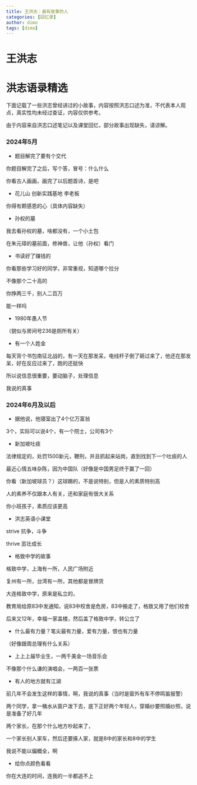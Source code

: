 ```yaml
---
title: 王洪志：最有故事的人
categories: [回忆录]
author: dimo
tags: [dimo]
---
```

# 王洪志


# 洪志语录精选

下面记载了一些洪志曾经讲过的小故事，内容按照洪志口述为准，不代表本人观点，真实性均未经过查证，内容仅供参考。

由于内容来自洪志口述笔记以及课堂回忆，部分故事出现缺失，请谅解。

### 2024年5月

- 题目解完了要有个交代

你题目解完了之后，写个答，冒号：什么什么

你看古人画画，画完了以后题首诗，是吧

- 花儿山 创新实践基地 李老板

你得有颗感恩的心（具体内容缺失）

- 孙权的墓

我去看孙权的墓，啥都没有，一个小土包

在朱元璋的墓前面，修神兽，让他（孙权）看门

- 书读好了赚钱的

你看那些学习好的同学，非常重视，知道哪个拉分

不像那个二十高的

你挣两三千，别人二百万

能一样吗

- 1980年愚人节

（貌似与房间号236是厕所有关）

- 有一个人姓金

每天背个书包南征北战的，有一天在那发呆，电线杆子倒了砸过来了，他还在那发呆，好在反应过来了，跑的还挺快

所以说信息很重要，要动脑子，处理信息

我说的真事

### 2024年6月及以后

- 据他说，他寝室出了4个亿万富翁

3个，实际可以说4个，有一个院士，公司有3个

- 新加坡吐痰

法律规定的，处罚1500新元，鞭刑，并且抓起来站岗，直到找到下一个吐痰的人

最近心情五味杂陈，因为中国队（好像是中国男足终于赢了一回）

你看（新加坡球员？）这球踢的，不是说特别，但是人的素质特别高

人的素养不仅跟本人有关，还和家庭有很大关系

你小班孩子，素质应该更高

- 洪志英语小课堂

strive 抗争，斗争

thrive 茁壮成长

- 格致中学的故事

格致中学，上海有一所，人民广场附近

复州有一所，台湾有一所，其他都是冒牌货

大连格致中学，原来是私立的，

教育局给原83中发通知，说83中校舍是危房，83中搬走了，格致又用了他们校舍

后来又12年，幸福一家盖楼，然后盖了格致中学，转公立了

- 什么最有力量？笔尖最有力量，爱有力量，恨也有力量

（好像跟周总理有什么关系）

- 上上上届毕业生，一两千美金一场音乐会

不像那个什么谦的演唱会，一两百一张票

- 有人的地方就有江湖

前几年不会发生这样的事情，啊，我说的真事（当时是窗外有车不停鸣笛报警）

两个同学，拿一桶水从窗户泼下去，底下正好两个年轻人，穿婚纱要照婚纱照，说是准备了好几年

两个家长，在那个什么地方吵起来了，

一个家长别人家车，然后还要揍人家，就是8中的家长和8中的学生

我说不能以偏概全，啊

- 给你点颜色看看

你在大连的时间，连我的一半都追不上